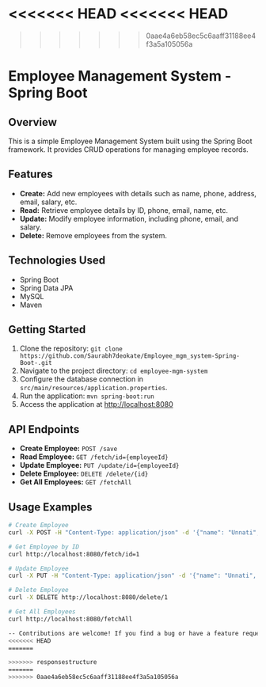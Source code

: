 <<<<<<< HEAD
<<<<<<< HEAD
=======
>>>>>>> 0aae4a6eb58ec5c6aaff31188ee4f3a5a105056a
# Employee Management System - Spring Boot

## Overview
This is a simple Employee Management System built using the Spring Boot framework. It provides CRUD operations for managing employee records.

## Features
- **Create:** Add new employees with details such as name, phone, address, email, salary, etc.
- **Read:** Retrieve employee details by ID, phone, email, name, etc.
- **Update:** Modify employee information, including phone, email, and salary.
- **Delete:** Remove employees from the system.

## Technologies Used
- Spring Boot
- Spring Data JPA
- MySQL
- Maven

## Getting Started
1. Clone the repository: `git clone https://github.com/Saurabh7deokate/Employee_mgm_system-Spring-Boot-.git`
2. Navigate to the project directory: `cd employee-mgm-system`
3. Configure the database connection in `src/main/resources/application.properties`.
4. Run the application: `mvn spring-boot:run`
5. Access the application at [http://localhost:8080](http://localhost:8080)

## API Endpoints
- **Create Employee:** `POST /save`
- **Read Employee:** `GET /fetch/id={employeeId}`
- **Update Employee:** `PUT /update/id={employeeId}`
- **Delete Employee:** `DELETE /delete/{id}`
- **Get All Employees:** `GET /fetchAll`

## Usage Examples
```bash
# Create Employee
curl -X POST -H "Content-Type: application/json" -d '{"name": "Unnati", "phone": "1234567890", "email": "unnati@example.com", "salary": 50000.0, "address": "Pune"}' http://localhost:8080/save

# Get Employee by ID
curl http://localhost:8080/fetch/id=1

# Update Employee
curl -X PUT -H "Content-Type: application/json" -d '{"name": "Unnati", "phone": "1234567891", "email": "unnatioak@example.com", "salary": 59000.0, "address": "Mumbai"}' http://localhost:8080/update/id=1

# Delete Employee
curl -X DELETE http://localhost:8080/delete/1

# Get All Employees
curl http://localhost:8080/fetchAll

-- Contributions are welcome! If you find a bug or have a feature request, please open an issue.
<<<<<<< HEAD
=======

>>>>>>> responsestructure
=======
>>>>>>> 0aae4a6eb58ec5c6aaff31188ee4f3a5a105056a
